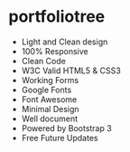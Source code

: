 # portfoliotree
* Light and Clean design
* 100% Responsive
* Clean Code
* W3C Valid HTML5 & CSS3
* Working Forms
* Google Fonts
* Font Awesome
* Minimal Design
* Well document
* Powered by Bootstrap 3
* Free Future Updates
